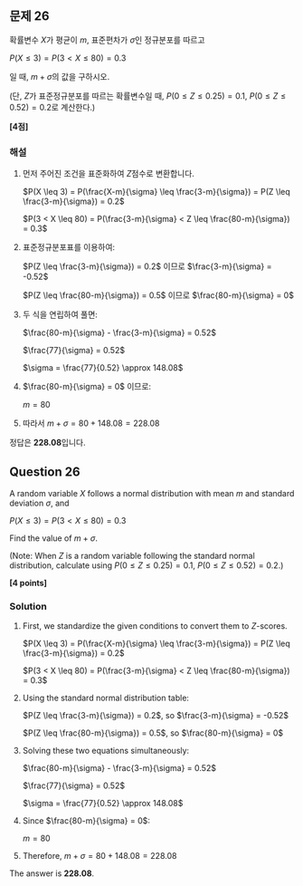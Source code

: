 

## 문제 26

확률변수 $X$가 평균이 $m$, 표준편차가 $\sigma$인 정규분포를 따르고

$P(X \leq 3) = P(3 < X \leq 80) = 0.3$

일 때, $m+\sigma$의 값을 구하시오.

(단, $Z$가 표준정규분포를 따르는 확률변수일 때,
$P(0 \leq Z \leq 0.25) = 0.1$, $P(0 \leq Z \leq 0.52) = 0.2$로 계산한다.)

**[4점]**

### 해설

1) 먼저 주어진 조건을 표준화하여 $Z$점수로 변환합니다.

   $P(X \leq 3) = P(\frac{X-m}{\sigma} \leq \frac{3-m}{\sigma}) = P(Z \leq \frac{3-m}{\sigma}) = 0.2$
   
   $P(3 < X \leq 80) = P(\frac{3-m}{\sigma} < Z \leq \frac{80-m}{\sigma}) = 0.3$

2) 표준정규분포표를 이용하여:

   $P(Z \leq \frac{3-m}{\sigma}) = 0.2$ 이므로 $\frac{3-m}{\sigma} = -0.52$
   
   $P(Z \leq \frac{80-m}{\sigma}) = 0.5$ 이므로 $\frac{80-m}{\sigma} = 0$

3) 두 식을 연립하여 풀면:

   $\frac{80-m}{\sigma} - \frac{3-m}{\sigma} = 0.52$
   
   $\frac{77}{\sigma} = 0.52$
   
   $\sigma = \frac{77}{0.52} \approx 148.08$

4) $\frac{80-m}{\sigma} = 0$ 이므로:

   $m = 80$

5) 따라서 $m + \sigma = 80 + 148.08 = 228.08$

정답은 **228.08**입니다.

## Question 26

A random variable $X$ follows a normal distribution with mean $m$ and standard deviation $\sigma$, and

$P(X \leq 3) = P(3 < X \leq 80) = 0.3$

Find the value of $m+\sigma$.

(Note: When $Z$ is a random variable following the standard normal distribution,
calculate using $P(0 \leq Z \leq 0.25) = 0.1$, $P(0 \leq Z \leq 0.52) = 0.2$.)

**[4 points]**

### Solution

1) First, we standardize the given conditions to convert them to $Z$-scores.

   $P(X \leq 3) = P(\frac{X-m}{\sigma} \leq \frac{3-m}{\sigma}) = P(Z \leq \frac{3-m}{\sigma}) = 0.2$
   
   $P(3 < X \leq 80) = P(\frac{3-m}{\sigma} < Z \leq \frac{80-m}{\sigma}) = 0.3$

2) Using the standard normal distribution table:

   $P(Z \leq \frac{3-m}{\sigma}) = 0.2$, so $\frac{3-m}{\sigma} = -0.52$
   
   $P(Z \leq \frac{80-m}{\sigma}) = 0.5$, so $\frac{80-m}{\sigma} = 0$

3) Solving these two equations simultaneously:

   $\frac{80-m}{\sigma} - \frac{3-m}{\sigma} = 0.52$
   
   $\frac{77}{\sigma} = 0.52$
   
   $\sigma = \frac{77}{0.52} \approx 148.08$

4) Since $\frac{80-m}{\sigma} = 0$:

   $m = 80$

5) Therefore, $m + \sigma = 80 + 148.08 = 228.08$

The answer is **228.08**.